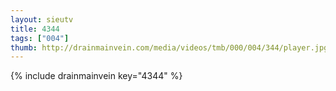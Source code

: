 ```yaml
--- 
layout: sieutv
title: 4344
tags: ["004"]
thumb: http://drainmainvein.com/media/videos/tmb/000/004/344/player.jpg
---
```

{% include drainmainvein key="4344" %} 
